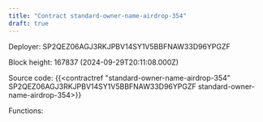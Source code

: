 ```yaml
---
title: "Contract standard-owner-name-airdrop-354"
draft: true
---
```

Deployer: SP2QEZ06AGJ3RKJPBV14SY1V5BBFNAW33D96YPGZF


 



Block height: 167837 (2024-09-29T20:11:08.000Z)

Source code: {{<contractref "standard-owner-name-airdrop-354" SP2QEZ06AGJ3RKJPBV14SY1V5BBFNAW33D96YPGZF standard-owner-name-airdrop-354>}}

Functions:


